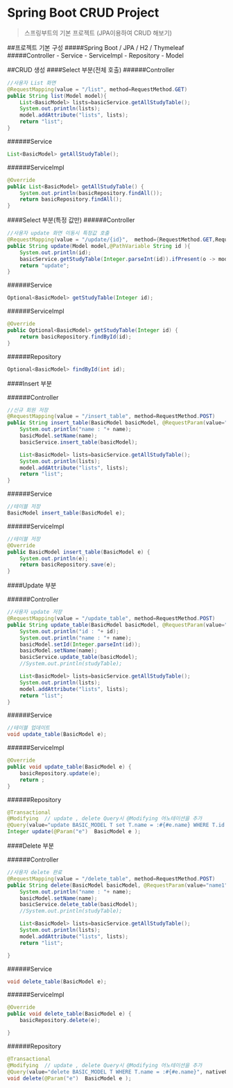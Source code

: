 Spring Boot CRUD Project
=========================
> 스프링부트의 기본 프로젝트 (JPA이용하여 CRUD 해보기)

##프로젝트 기본 구성
#####Spring Boot / JPA / H2 / Thymeleaf 
#####Controller - Service - ServiceImpl - Repository - Model


##CRUD 생성 
####Select 부분(전체 호출)
######Controller
```Java
//사용자 List 화면
@RequestMapping(value = "/list", method=RequestMethod.GET)
public String list(Model model){
    List<BasicModel> lists=basicService.getAllStudyTable();
    System.out.println(lists);
    model.addAttribute("lists", lists);
    return "list";
}
```
######Service
```Java
List<BasicModel> getAllStudyTable();
```
######ServiceImpl
```Java
@Override
public List<BasicModel> getAllStudyTable() {
    System.out.println(basicRepository.findAll());
    return basicRepository.findAll();
}
```

####Select 부분(특정 값만)
######Controller
```Java
//사용자 update 화면 이동시 특정값 호출
@RequestMapping(value = "/update/{id}",  method={RequestMethod.GET,RequestMethod.POST})
public String update(Model model,@PathVariable String id ){
    System.out.println(id);
    basicService.getStudyTable(Integer.parseInt(id)).ifPresent(o -> model.addAttribute("get_data", o));
    return "update";
}
```
######Service
```Java
Optional<BasicModel> getStudyTable(Integer id);
```
######ServiceImpl
```Java
@Override
public Optional<BasicModel> getStudyTable(Integer id) {
    return basicRepository.findById(id);
}

```
######Repository
```Java
Optional<BasicModel> findById(int id);
```

####Insert 부분

######Controller
```Java
//신규 회원 저장
@RequestMapping(value = "/insert_table", method=RequestMethod.POST)
public String insert_table(BasicModel basicModel, @RequestParam(value="name1",required=false)String name, Model model) {
    System.out.println("name : "+ name);
    basicModel.setName(name);
    basicService.insert_table(basicModel);

    List<BasicModel> lists=basicService.getAllStudyTable();
    System.out.println(lists);
    model.addAttribute("lists", lists);
    return "list";
}
```
######Service
```Java
//테이블 저장
BasicModel insert_table(BasicModel e);
```
######ServiceImpl
```Java
//테이블 저장
@Override
public BasicModel insert_table(BasicModel e) {
    System.out.println(e);
    return basicRepository.save(e);
}
```


####Update 부분

######Controller
```Java
//사용자 update 저장
@RequestMapping(value = "/update_table", method=RequestMethod.POST)
public String update_table(BasicModel basicModel, @RequestParam(value="id1",required=false)String id,@RequestParam(value="name1",required=false)String name, Model model) {
    System.out.println("id : "+ id);
    System.out.println("name : "+ name);
    basicModel.setId(Integer.parseInt(id));
    basicModel.setName(name);
    basicService.update_table(basicModel);
    //System.out.println(studyTable);

    List<BasicModel> lists=basicService.getAllStudyTable();
    System.out.println(lists);
    model.addAttribute("lists", lists);
    return "list";
}
```
######Service
```Java
//테이블 업데이트
void update_table(BasicModel e);
```
######ServiceImpl
```Java
@Override
public void update_table(BasicModel e) {
    basicRepository.update(e);
    return ;
}
```
######Repository
```Java
@Transactional
@Modifying	// update , delete Query시 @Modifying 어노테이션을 추가
@Query(value="update BASIC_MODEL T set T.name = :#{#e.name} WHERE T.id = :#{#e.id}", nativeQuery=true)
Integer update(@Param("e")  BasicModel e );
```


####Delete 부분

######Controller
```Java
//사용자 delete 완료
@RequestMapping(value = "/delete_table", method=RequestMethod.POST)
public String delete(BasicModel basicModel, @RequestParam(value="name1",required=false)String name, Model model) {
    System.out.println("name : "+ name);
    basicModel.setName(name);
    basicService.delete_table(basicModel);
    //System.out.println(studyTable);

    List<BasicModel> lists=basicService.getAllStudyTable();
    System.out.println(lists);
    model.addAttribute("lists", lists);
    return "list";

}
```
######Service
```Java
void delete_table(BasicModel e);
```
######ServiceImpl
```Java
@Override
public void delete_table(BasicModel e) {
    basicRepository.delete(e);

}
```
######Repository
```Java
@Transactional
@Modifying	// update , delete Query시 @Modifying 어노테이션을 추가
@Query(value="delete BASIC_MODEL T WHERE T.name = :#{#e.name}", nativeQuery=true)
void delete(@Param("e")  BasicModel e );
```
